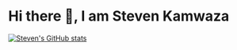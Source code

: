 # Hi there 👋, I am Steven Kamwaza

[![Steven's GitHub stats](https://github-readme-stats.vercel.app/api?username=StevenKamwaza&count_private=true&show_icons=true)](https://github.com/anuraghazra/github-readme-stats)
<!--
**StevenKamwaza/StevenKamwaza** is a ✨ _special_ ✨ repository because its `README.md` (this file) appears on your GitHub profile.

Here are some ideas to get you started:

- 🔭 I’m currently working on ...
- 🌱 I’m currently learning ...
- 👯 I’m looking to collaborate on ...
- 🤔 I’m looking for help with ...
- 💬 Ask me about ...
- 📫 How to reach me: ...
- 😄 Pronouns: ...
- ⚡ Fun fact: ...
-->
